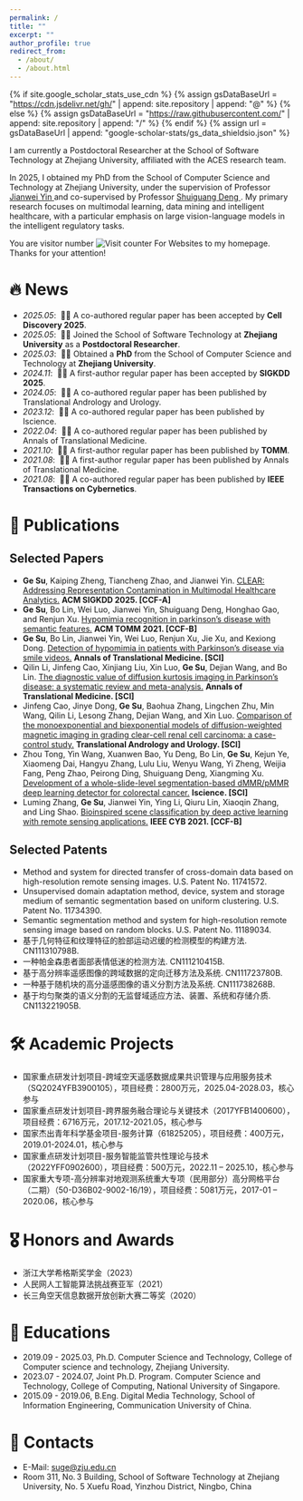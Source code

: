 ```yaml
---
permalink: /
title: ""
excerpt: ""
author_profile: true
redirect_from: 
  - /about/
  - /about.html
---
```


{% if site.google_scholar_stats_use_cdn %}
{% assign gsDataBaseUrl = "https://cdn.jsdelivr.net/gh/" | append: site.repository | append: "@" %}
{% else %}
{% assign gsDataBaseUrl = "https://raw.githubusercontent.com/" | append: site.repository | append: "/" %}
{% endif %}
{% assign url = gsDataBaseUrl | append: "google-scholar-stats/gs_data_shieldsio.json" %}

<span class='anchor' id='about-me'></span>

I am currently a Postdoctoral Researcher at the School of Software Technology at Zhejiang University, affiliated with the ACES research team.

In 2025, I obtained my PhD from the School of Computer Science and Technology at Zhejiang University, under the supervision of Professor <a href='https://mypage.zju.edu.cn/0001038/'> Jianwei Yin </a> and co-supervised by Professor <a href='https://person.zju.edu.cn/shuiguang/'> Shuiguang Deng </a>. My primary research focuses on multimodal learning, data mining and intelligent healthcare, with a particular emphasis on large vision-language models in the intelligent regulatory tasks.

<!-- hitwebcounter Code START -->

You are visitor number
<img src="https://hitwebcounter.com/counter/counter.php?page=20877651&style=0006&nbdigits=5&type=page&initCount=0" title="Counter Widget" Alt="Visit counter For Websites"   border="0" /> to my homepage. Thanks for your attention!             

<span class='anchor' id='news'></span>
# 🔥 News
- *2025.05*: &nbsp;🎉🎉 A co-authored regular paper has been accepted by **Cell Discovery 2025**.
- *2025.05*: &nbsp;🎉🎉 Joined the School of Software Technology at **Zhejiang University** as a **Postdoctoral Researcher**.
- *2025.03*: &nbsp;🎉🎉 Obtained a **PhD** from the School of Computer Science and Technology at **Zhejiang University**. 
- *2024.11*: &nbsp;🎉🎉 A first-author regular paper has been accepted by **SIGKDD 2025**. 
- *2024.05*: &nbsp;🎉🎉 A co-authored regular paper has been published by Translational Andrology and Urology.
- *2023.12*: &nbsp;🎉🎉 A co-authored regular paper has been published by Iscience.
- *2022.04*: &nbsp;🎉🎉 A co-authored regular paper has been published by Annals of Translational Medicine.
- *2021.10*: &nbsp;🎉🎉 A first-author regular paper has been published by **TOMM**.
- *2021.08*: &nbsp;🎉🎉 A first-author regular paper has been published by Annals of Translational Medicine.
- *2021.08*: &nbsp;🎉🎉 A co-authored regular paper has been published by **IEEE Transactions on Cybernetics**.

<span class='anchor' id='publications'></span>
# 📝 Publications 

## Selected Papers
- **Ge Su**, Kaiping Zheng, Tiancheng Zhao, and Jianwei Yin. [CLEAR: Addressing Representation Contamination in Multimodal Healthcare Analytics.](https://dl.acm.org/doi/abs/10.1145/3690624.3709164) **ACM SIGKDD 2025. [CCF-A]**
- **Ge Su**, Bo Lin, Wei Luo, Jianwei Yin, Shuiguang Deng, Honghao Gao, and Renjun Xu. [Hypomimia recognition in parkinson’s disease with semantic features.](https://dl.acm.org/doi/abs/10.1145/3476778) **ACM TOMM 2021. [CCF-B]**
- **Ge Su**, Bo Lin, Jianwei Yin, Wei Luo, Renjun Xu, Jie Xu, and Kexiong Dong. [Detection of hypomimia in patients with Parkinson’s disease via smile videos.](https://pmc.ncbi.nlm.nih.gov/articles/PMC8422154/) **Annals of Translational Medicine. [SCI]**
- Qilin Li, Jinfeng Cao, Xinjiang Liu, Xin Luo, **Ge Su**, Dejian Wang, and Bo Lin. [The diagnostic value of diffusion kurtosis imaging in Parkinson’s disease: a systematic review and meta-analysis.](https://pmc.ncbi.nlm.nih.gov/articles/PMC9096385/) **Annals of Translational Medicine. [SCI]**
- Jinfeng Cao, Jinye Dong, **Ge Su**, Baohua Zhang, Lingchen Zhu, Min Wang, Qilin Li, Lesong Zhang, Dejian Wang, and Xin Luo. [Comparison of the monoexponential and biexponential models of diffusion-weighted magnetic imaging in grading clear-cell renal cell carcinoma: a case-control study.](https://pmc.ncbi.nlm.nih.gov/articles/PMC11157396/) **Translational Andrology and Urology. [SCI]**
- Zhou Tong, Yin Wang, Xuanwen Bao, Yu Deng, Bo Lin, **Ge Su**, Kejun Ye, Xiaomeng Dai, Hangyu Zhang, Lulu Liu, Wenyu Wang, Yi Zheng, Weijia Fang, Peng Zhao, Peirong Ding, Shuiguang Deng, Xiangming Xu. [Development of a whole-slide-level segmentation-based dMMR/pMMR deep learning detector for colorectal cancer.](https://www.cell.com/iscience/fulltext/S2589-0042(23)02545-2) **Iscience. [SCI]**
- Luming Zhang, **Ge Su**, Jianwei Yin, Ying Li, Qiuru Lin, Xiaoqin Zhang, and Ling Shao. [Bioinspired scene classification by deep active learning with remote sensing applications.](https://ieeexplore.ieee.org/abstract/document/9364931/) **IEEE CYB 2021. [CCF-B]**

## Selected Patents
- Method and system for directed transfer of cross-domain data based on high-resolution remote sensing images. U.S. Patent No. 11741572.
- Unsupervised domain adaptation method, device, system and storage medium of semantic segmentation based on uniform clustering. U.S. Patent No. 11734390.
- Semantic segmentation method and system for high-resolution remote sensing image based on random blocks. U.S. Patent No. 11189034.
- 基于几何特征和纹理特征的脸部运动迟缓的检测模型的构建方法. CN111310798B.
- 一种帕金森患者面部表情低迷的检测方法. CN111210415B.
- 基于高分辨率遥感图像的跨域数据的定向迁移方法及系统. CN111723780B.
- 一种基于随机块的高分遥感图像的语义分割方法及系统. CN111738268B.
- 基于均匀聚类的语义分割的无监督域适应方法、装置、系统和存储介质. CN113221905B.

<span class='anchor' id='projects'></span>
# 🛠️ Academic Projects
- 国家重点研发计划项目-跨域空天遥感数据成果共识管理与应用服务技术（SQ2024YFB3900105），项目经费：2800万元，2025.04-2028.03，核心参与
- 国家重点研发计划项目-跨界服务融合理论与关键技术（2017YFB1400600），项目经费：6716万元，2017.12-2021.05，核心参与                     
- 国家杰出青年科学基金项目-服务计算（61825205），项目经费：400万元，2019.01-2024.01，核心参与
- 国家重点研发计划项目-服务智能监管共性理论与技术（2022YFF0902600），项目经费：500万元，2022.11 – 2025.10，核心参与
- 国家重大专项-高分辨率对地观测系统重大专项（民用部分）高分网格平台（二期）（50-D36B02-9002-16/19），项目经费：5081万元，2017-01 – 2020.06，核心参与

<span class='anchor' id='honors-and-awards'></span>
# 🎖 Honors and Awards
- 浙江大学希格斯奖学金（2023）
- 人民网人工智能算法挑战赛亚军（2021）
- 长三角空天信息数据开放创新大赛二等奖（2020）

<span class='anchor' id='educations'></span>
# 📖 Educations
- 2019.09 - 2025.03, Ph.D. Computer Science and Technology, College of Computer science and technology, Zhejiang University.
- 2023.07 - 2024.07, Joint Ph.D. Program. Computer Science and Technology, College of Computing, National University of Singapore.
- 2015.09 - 2019.06, B.Eng. Digital Media Technology, School of Information Engineering, Communication University of China.

<span class='anchor' id='contacts'></span>
# 💬 Contacts
- E-Mail: suge@zju.edu.cn
- Room 311, No. 3 Building, School of Software Technology at Zhejiang University, No. 5 Xuefu Road, Yinzhou District, Ningbo, China

